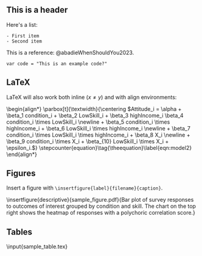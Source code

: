 ## This is a header

Here's a list:

    - First item
    - Second item

This is a reference: @abadieWhenShouldYou2023.

```
var code = "This is an example code?"
```

## LaTeX

LaTeX will also work both inline ($x \neq y$) and with align environments:

\begin{align*}
\parbox[t]{\textwidth}{\centering $Attitude_i = \alpha + \beta_1 condition_i + \beta_2 LowSkill_i + \beta_3 highIncome_i
\beta_4 condition_i \times LowSkill_i \newline
    + \beta_5 condition_i \times highIncome_i + \beta_6 LowSkill_i \times highIncome_i \newline
    + \beta_7 condition_i \times LowSkill_i \times highIncome_i + \beta_8 X_i \newline
    + \beta_9 condition_i \times X_i + \beta_{10} LowSkill_i \times X_i + \epsilon_i.$} \stepcounter{equation}\tag{\theequation}\label{eqn:model2}
\end{align*}

## Figures

Insert a figure with `\insertfigure{label}{filename}{caption}`.

\insertfigure{descriptive}{sample_figure.pdf}{Bar plot of survey responses to outcomes of interest grouped by condition and skill. The chart on the top right shows the heatmap of responses with a polychoric correlation score.}

## Tables

\input{sample_table.tex}